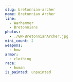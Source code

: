 ```yaml
---
slug: bretonnian-archer
name: Bretonnian Archer
line:
  - Warhammer
  - Bretonnians
photos:
  - ./GW-BretonnianArcher.jpg
mini_count: 2
weapons:
  - bow
armor:
  - clothing
race:
  - human
is_painted: unpainted
---
```

